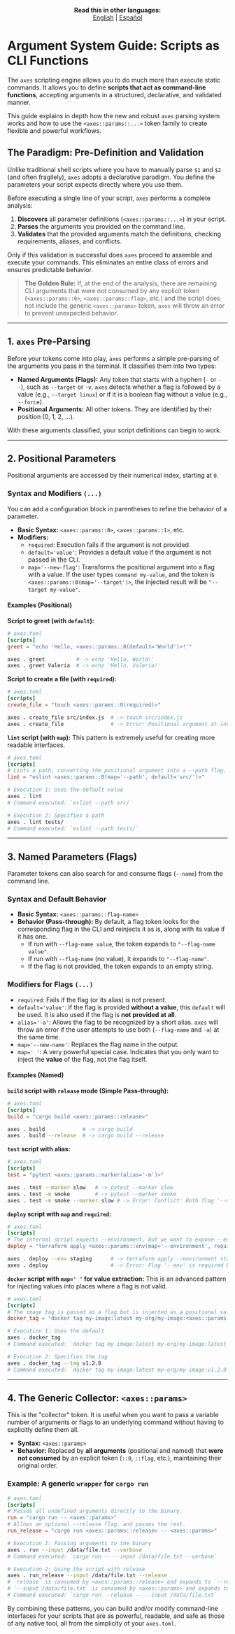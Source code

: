<p align="center">
  <strong>Read this in other languages:</strong><br>
  <a href="./ARG_PARSER.md">English</a> |
  <a href="./docs/es/ARG_PARSER.md">Español</a>
</p>

# Argument System Guide: Scripts as CLI Functions

The `axes` scripting engine allows you to do much more than execute static commands. It allows you to define **scripts that act as command-line functions**, accepting arguments in a structured, declarative, and validated manner.

This guide explains in depth how the new and robust `axes` parsing system works and how to use the `<axes::params::...>` token family to create flexible and powerful workflows.

## The Paradigm: Pre-Definition and Validation

Unlike traditional shell scripts where you have to manually parse `$1` and `$2` (and often fragilely), `axes` adopts a declarative paradigm. You define the parameters your script expects directly where you use them.

Before executing a single line of your script, `axes` performs a complete analysis:

1. **Discovers** all parameter definitions (`<axes::params::...>`) in your script.
2. **Parses** the arguments you provided on the command line.
3. **Validates** that the provided arguments match the definitions, checking requirements, aliases, and conflicts.

Only if this validation is successful does `axes` proceed to assemble and execute your commands. This eliminates an entire class of errors and ensures predictable behavior.

> **The Golden Rule:** If, at the end of the analysis, there are remaining CLI arguments that were not consumed by any explicit token (`<axes::params::0>`, `<axes::params::flag>`, etc.) and the script does not include the generic `<axes::params>` token, `axes` will throw an error to prevent unexpected behavior.

---

## 1. `axes` Pre-Parsing

Before your tokens come into play, `axes` performs a simple pre-parsing of the arguments you pass in the terminal. It classifies them into two types:

* **Named Arguments (Flags):** Any token that starts with a hyphen (`-` or `--`), such as `--target` or `-v`. `axes` detects whether a flag is followed by a value (e.g., `--target linux`) or if it is a boolean flag without a value (e.g., `--force`).
* **Positional Arguments:** All other tokens. They are identified by their position (0, 1, 2, ...).

With these arguments classified, your script definitions can begin to work.

---

## 2. Positional Parameters

Positional arguments are accessed by their numerical index, starting at `0`.

### Syntax and Modifiers `(...)`

You can add a configuration block in parentheses to refine the behavior of a parameter.

* **Basic Syntax:** `<axes::params::0>`, `<axes::params::1>`, etc.
* **Modifiers:**
  * `required`: Execution fails if the argument is not provided.
  * `default='value'`: Provides a default value if the argument is not passed in the CLI.
  * `map='--new-flag'`: Transforms the positional argument into a flag with a value. If the user types `command my-value`, and the token is `<axes::params::0(map='--target')>`, the injected result will be `"--target my-value"`.

#### **Examples (Positional)**

**Script to greet (with `default`):**

```toml
# axes.toml
[scripts]
greet = "echo 'Hello, <axes::params::0(default='World')>!'"
```

```sh
axes . greet          # -> echo 'Hello, World!'
axes . greet Valeria  # -> echo 'Hello, Valeria!'
```

**Script to create a file (with `required`):**

```toml
# axes.toml
[scripts]
create_file = "touch <axes::params::0(required)>"
```

```sh
axes . create_file src/index.js  # -> touch src/index.js
axes . create_file               # -> Error: Positional argument at index 0 is required but was not provided.
```

**`lint` script (with `map`):**
This pattern is extremely useful for creating more readable interfaces.

```toml
# axes.toml
[scripts]
# Lints a path, converting the positional argument into a --path flag.
lint = "eslint <axes::params::0(map='--path', default='src/')>"
```

```sh
# Execution 1: Uses the default value
axes . lint
# Command executed: `eslint --path src/`

# Execution 2: Specifies a path
axes . lint tests/
# Command executed: `eslint --path tests/`
```

---

## 3. Named Parameters (Flags)

Parameter tokens can also search for and consume flags (`--name`) from the command line.

### Syntax and Default Behavior

* **Basic Syntax:** `<axes::params::flag-name>`
* **Behavior (Pass-through):** By default, a flag token looks for the corresponding flag in the CLI and reinjects it as is, along with its value if it has one.
  * If run with `--flag-name value`, the token expands to `"--flag-name value"`.
  * If run with `--flag-name` (no value), it expands to `"--flag-name"`.
  * If the flag is not provided, the token expands to an empty string.

### Modifiers for Flags `(...)`

* `required`: Fails if the flag (or its alias) is not present.
* `default='value'`: If the flag is provided **without a value**, this `default` will be used. It is also used if the flag is **not provided at all**.
* `alias='-a'`: Allows the flag to be recognized by a short alias. `axes` will throw an error if the user attempts to use both (`--flag-name` and `-a`) at the same time.
* `map='--new-name'`: Replaces the flag name in the output.
* `map=' '`: A very powerful special case. Indicates that you only want to inject the **value** of the flag, not the flag itself.

#### **Examples (Named)**

**`build` script with `release` mode (Simple Pass-through):**

```toml
# axes.toml
[scripts]
build = "cargo build <axes::params::release>"
```

```sh
axes . build            # -> cargo build
axes . build --release  # -> cargo build --release
```

**`test` script with alias:**

```toml
# axes.toml
[scripts]
test = "pytest <axes::params::marker(alias='-m')>"
```

```sh
axes . test --marker slow   # -> pytest --marker slow
axes . test -m smoke        # -> pytest --marker smoke
axes . test -m smoke --marker slow # -> Error: Conflict: Both flag '--marker' and its alias '-m' were provided.
```

**`deploy` script with `map` and `required`:**

```toml
# axes.toml
[scripts]
# The internal script expects --environment, but we want to expose --env to the user.
deploy = "terraform apply <axes::params::env(map='--environment', required)>"
```

```sh
axes . deploy --env staging      # -> terraform apply --environment staging
axes . deploy                    # -> Error: Flag '--env' is required but was not provided.
```

**`docker` script with `map=' '` for value extraction:**
This is an advanced pattern for injecting values into places where a flag is not valid.

```toml
# axes.toml
[scripts]
# The image tag is passed as a flag but is injected as a positional value.
docker_tag = "docker tag my-image:latest my-org/my-image:<axes::params::tag(map='', default='latest')>"
```

```sh
# Execution 1: Uses the default
axes . docker_tag
# Command executed: `docker tag my-image:latest my-org/my-image:latest`

# Execution 2: Specifies the tag
axes . docker_tag --tag v1.2.0
# Command executed: `docker tag my-image:latest my-org/my-image:v1.2.0`
```

---

## 4. The Generic Collector: `<axes::params>`

This is the "collector" token. It is useful when you want to pass a variable number of arguments or flags to an underlying command without having to explicitly define them all.

* **Syntax:** `<axes::params>`
* **Behavior:** Replaced by **all arguments** (positional and named) that **were not consumed** by an explicit token (`::0`, `::flag`, etc.), maintaining their original order.

### **Example: A generic `wrapper` for `cargo run`**

```toml
# axes.toml
[scripts]
# Passes all undefined arguments directly to the binary.
run = "cargo run -- <axes::params>"
# Allows an optional --release flag, and passes the rest.
run_release = "cargo run <axes::params::release> -- <axes::params>"
```

```sh
# Execution 1: Passing arguments to the binary
axes . run --input /data/file.txt --verbose
# Command executed: `cargo run -- --input /data/file.txt --verbose`

# Execution 2: Using the script with release
axes . run_release --input /data/file.txt --release
# `release` is consumed by <axes::params::release> and expands to `--release`.
# `--input /data/file.txt` is consumed by <axes::params> and expands to itself.
# Command executed: `cargo run --release -- --input /data/file.txt`
```

By combining these patterns, you can build and/or modify command-line interfaces for your scripts that are as powerful, readable, and safe as those of any native tool, all from the simplicity of your `axes.toml`.
